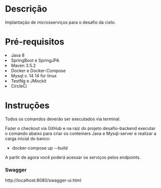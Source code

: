 # Descrição

Implantação de microsserviços para o desafio da cielo.

# Pré-requisitos

<li>Java 8</li>
<li>SpringBoot e SpringJPA</li>
<li>Maven 3.5.2</li>
<li>Docker e Docker-Compose</li>
<li>Mysql v. 14 14 for linux</li>
<li>TestNg e JMockit</li>
<li>CircleCi</li>

# Instruções

Todos os comandos deverão ser executados via terminal.

Fazer o checkout via GitHub e na raiz do projeto desafio-backend executar o comando abaixo para criar os conteiners Java e Mysql-server e realizar a carga inicial do banco:

- docker-compose up --build

A partir de agora você poderá acessar os serviços pelos endpoints.


### Swagger

http://localhost:8080/swagger-ui.html
